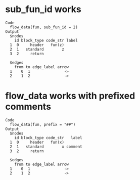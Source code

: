 # sub_fun_id works

    Code
      flow_data(fun, sub_fun_id = 2)
    Output
      $nodes
        id block_type code_str label
      1  0     header   fun(z)      
      2  1   standard        z      
      3  2     return               
      
      $edges
        from to edge_label arrow
      1    0  1               ->
      2    1  2               ->
      

# flow_data works with prefixed comments

    Code
      flow_data(fun, prefix = "##")
    Output
      $nodes
        id block_type code_str   label
      1  0     header   fun(x)        
      2  1   standard        x comment
      3  2     return                 
      
      $edges
        from to edge_label arrow
      1    0  1               ->
      2    1  2               ->
      

